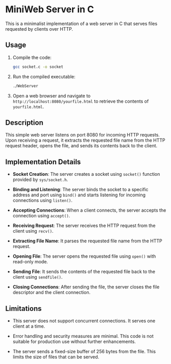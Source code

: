 # MiniWeb Server in C

This is a minimalist implementation of a web server in C that serves files requested by clients over HTTP.

## Usage

1. Compile the code:
    ```bash
    gcc socket.c -o socket
    ```

2. Run the compiled executable:
    ```bash
    ./WebServer
    ```

3. Open a web browser and navigate to `http://localhost:8080/yourfile.html` to retrieve the contents of `yourfile.html`.

## Description

This simple web server listens on port 8080 for incoming HTTP requests. Upon receiving a request, it extracts the requested file name from the HTTP request header, opens the file, and sends its contents back to the client.

## Implementation Details

- **Socket Creation**: The server creates a socket using `socket()` function provided by `sys/socket.h`.

- **Binding and Listening**: The server binds the socket to a specific address and port using `bind()` and starts listening for incoming connections using `listen()`.

- **Accepting Connections**: When a client connects, the server accepts the connection using `accept()`.

- **Receiving Request**: The server receives the HTTP request from the client using `recv()`.

- **Extracting File Name**: It parses the requested file name from the HTTP request.

- **Opening File**: The server opens the requested file using `open()` with read-only mode.

- **Sending File**: It sends the contents of the requested file back to the client using `sendfile()`.

- **Closing Connections**: After sending the file, the server closes the file descriptor and the client connection.

## Limitations

- This server does not support concurrent connections. It serves one client at a time.

- Error handling and security measures are minimal. This code is not suitable for production use without further enhancements.

- The server sends a fixed-size buffer of 256 bytes from the file. This limits the size of files that can be served.
